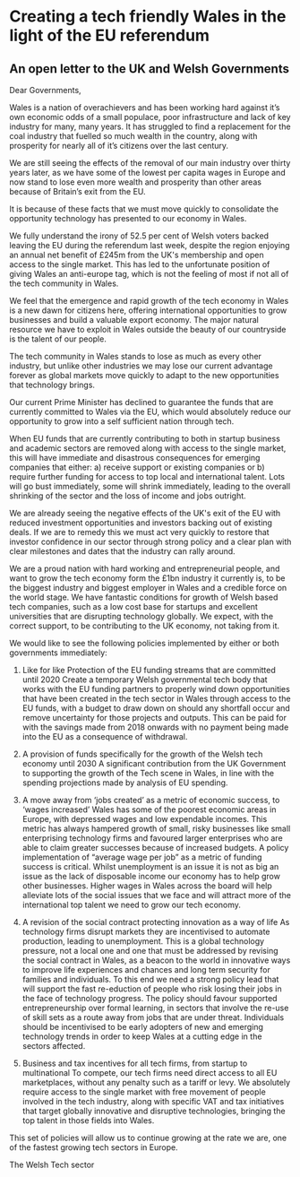 # Creating a tech friendly Wales in the light of the EU referendum

## An open letter to the UK and Welsh Governments

Dear Governments,

Wales is a nation of overachievers and has been working hard against it’s own economic odds of a small populace, poor infrastructure and lack of key industry for many, many years. It has struggled to find a replacement for the coal industry that fuelled so much wealth in the country, along with prosperity for nearly all of it’s citizens over the last century.

We are still seeing the effects of the removal of our main industry over thirty years later, as we have some of the lowest per capita wages in Europe and now stand to lose even more wealth and prosperity than other areas because of Britain’s exit from the EU. 

It is because of these facts that we must move quickly to consolidate the opportunity technology has presented to our economy in Wales.

We fully understand the irony of 52.5 per cent of Welsh voters backed leaving the EU during the referendum last week, despite the region enjoying an annual net benefit of £245m from the UK's membership and open access to the single market. This has led to the unfortunate position of giving Wales an anti-europe tag, which is not the feeling of most if not all of the tech community in Wales.

We feel that the emergence and rapid growth of the tech economy in Wales is a new dawn for citizens here, offering international opportunities to grow businesses and build a valuable export economy. The major natural resource we have to exploit in Wales outside the beauty of our countryside is the talent of our people.

The tech community in Wales stands to lose as much as every other industry, but unlike other industries we may lose our current advantage forever as global markets move quickly to adapt to the new opportunities that technology brings.

Our current Prime Minister has declined to guarantee the funds that are currently committed to Wales via the EU, which would absolutely reduce our opportunity to grow into a self sufficient nation through tech. 

When EU funds that are currently contributing to both in startup business and academic sectors are removed along with access to the single market, this will have immediate and disastrous consequences for emerging companies that either: a) receive support or existing companies or b) require further funding for access to top local and international talent. Lots will go bust immediately, some will shrink immediately, leading to the overall shrinking of the sector and the loss of income and jobs outright.

We are already seeing the negative effects of the UK's exit of the EU with reduced investment opportunities and investors backing out of existing deals. If we are to remedy this we must act very quickly to restore that investor confidence in our sector through strong policy and a clear plan with clear milestones and dates that the industry can rally around.

We are a proud nation with hard working and entrepreneurial people, and want to grow the tech economy form the £1bn industry it currently is, to be the biggest industry and biggest employer in Wales and a credible force on the world stage. We have fantastic conditions for growth of Welsh based tech companies, such as a low cost base for startups and excellent universities that are disrupting technology globally. We expect, with the correct support, to be contributing to the UK economy, not taking from it.

We would like to see the following policies implemented by either or both governments immediately:

1. Like for like Protection of the EU funding streams that are committed until 2020
Create a temporary Welsh governmental tech body that works with the EU funding partners to properly wind down opportunities that have been created in the tech sector in Wales through access to the EU funds, with a budget to draw down on should any shortfall occur and remove uncertainty for those projects and outputs. This can be paid for with the savings made from 2018 onwards with no payment being made into the EU as a consequence of withdrawal.

2. A provision of funds specifically for the growth of the Welsh tech economy until 2030
A significant contribution from the UK Government to supporting the growth of the Tech scene in Wales, in line with the spending projections made by analysis of EU spending.

3. A move away from ‘jobs created’ as a metric of economic success, to ‘wages increased’ 
Wales has some of the poorest economic areas in Europe, with depressed wages and low expendable incomes.
This metric has always hampered growth of small, risky businesses like small enterprising technology firms and favoured larger enterprises who are able to claim greater successes because of increased budgets. A policy implementation of “average wage per job” as a metric of funding success is critical. Whilst unemployment is an issue it is not as big an issue as the lack of disposable income our economy has to help grow other businesses. Higher wages in Wales across the board will help alleviate lots of the social issues that we face and will attract more of the international top talent we need to grow our tech economy.

4. A revision of the social contract protecting innovation as a way of life
As technology firms disrupt markets they are incentivised to automate production, leading to unemployment. This is a global technology pressure, not a local one and one that must be addressed by revising the social contract in Wales, as a beacon to the world in innovative ways to improve life experiences and chances and long term security for families and individuals. 
To this end we need a strong policy lead that will support the fast re-eduction of people who risk losing their jobs in the face of technology progress. The policy should favour supported entrepreneurship over formal learning, in sectors that involve the re-use of skill sets as a route away from jobs that are under threat. Individuals should be incentivised to be early adopters of new and emerging technology trends in order to keep Wales at a cutting edge in the sectors affected.

5. Business and tax incentives for all tech firms, from startup to multinational
To compete, our tech firms need direct access to all EU marketplaces, without any penalty such as a tariff or levy. We absolutely require access to the single market with free movement of people involved in the tech industry, along with specific VAT and tax initiatives that target globally innovative and disruptive technologies, bringing the top talent in those fields into Wales.

This set of policies will allow us to continue growing at the rate we are, one of the fastest growing tech sectors in Europe.

The Welsh Tech sector
